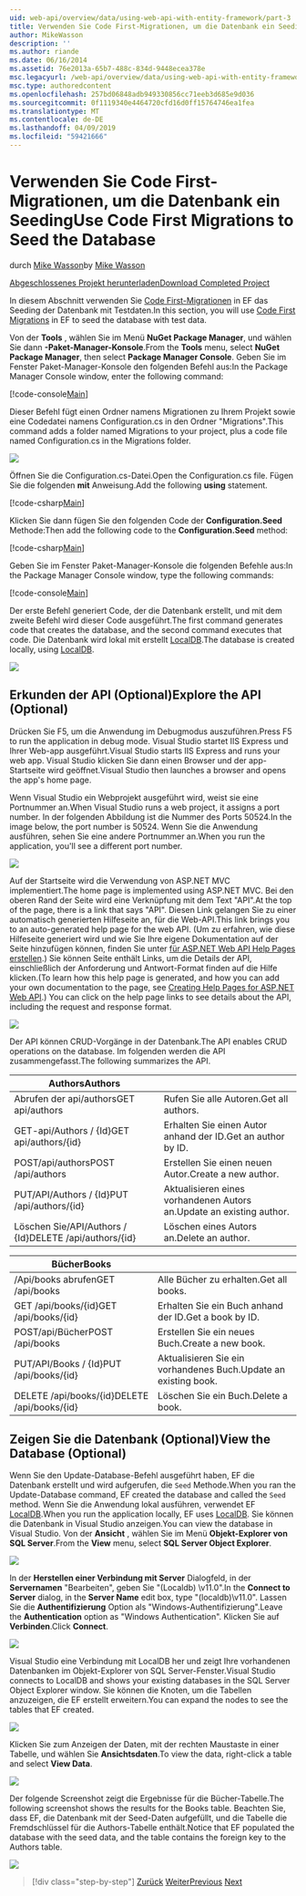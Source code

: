 ```yaml
---
uid: web-api/overview/data/using-web-api-with-entity-framework/part-3
title: Verwenden Sie Code First-Migrationen, um die Datenbank ein Seeding | Microsoft-Dokumentation
author: MikeWasson
description: ''
ms.author: riande
ms.date: 06/16/2014
ms.assetid: 76e2013a-65b7-488c-834d-9448ecea378e
msc.legacyurl: /web-api/overview/data/using-web-api-with-entity-framework/part-3
msc.type: authoredcontent
ms.openlocfilehash: 257bd06848adb949330856cc71eeb3d685e9d036
ms.sourcegitcommit: 0f1119340e4464720cfd16d0ff15764746ea1fea
ms.translationtype: MT
ms.contentlocale: de-DE
ms.lasthandoff: 04/09/2019
ms.locfileid: "59421666"
---
```

# <a name="use-code-first-migrations-to-seed-the-database"></a><span data-ttu-id="c5603-102">Verwenden Sie Code First-Migrationen, um die Datenbank ein Seeding</span><span class="sxs-lookup"><span data-stu-id="c5603-102">Use Code First Migrations to Seed the Database</span></span>

<span data-ttu-id="c5603-103">durch [Mike Wasson](https://github.com/MikeWasson)</span><span class="sxs-lookup"><span data-stu-id="c5603-103">by [Mike Wasson](https://github.com/MikeWasson)</span></span>

[<span data-ttu-id="c5603-104">Abgeschlossenes Projekt herunterladen</span><span class="sxs-lookup"><span data-stu-id="c5603-104">Download Completed Project</span></span>](https://github.com/MikeWasson/BookService)

<span data-ttu-id="c5603-105">In diesem Abschnitt verwenden Sie [Code First-Migrationen](https://msdn.microsoft.com/data/jj591621) in EF das Seeding der Datenbank mit Testdaten.</span><span class="sxs-lookup"><span data-stu-id="c5603-105">In this section, you will use [Code First Migrations](https://msdn.microsoft.com/data/jj591621) in EF to seed the database with test data.</span></span>

<span data-ttu-id="c5603-106">Von der **Tools** , wählen Sie im Menü **NuGet Package Manager**, und wählen Sie dann **-Paket-Manager-Konsole**.</span><span class="sxs-lookup"><span data-stu-id="c5603-106">From the **Tools** menu, select **NuGet Package Manager**, then select **Package Manager Console**.</span></span> <span data-ttu-id="c5603-107">Geben Sie im Fenster Paket-Manager-Konsole den folgenden Befehl aus:</span><span class="sxs-lookup"><span data-stu-id="c5603-107">In the Package Manager Console window, enter the following command:</span></span>

[!code-console[Main](part-3/samples/sample1.cmd)]

<span data-ttu-id="c5603-108">Dieser Befehl fügt einen Ordner namens Migrationen zu Ihrem Projekt sowie eine Codedatei namens Configuration.cs in den Ordner "Migrations".</span><span class="sxs-lookup"><span data-stu-id="c5603-108">This command adds a folder named Migrations to your project, plus a code file named Configuration.cs in the Migrations folder.</span></span>

![](part-3/_static/image1.png)

<span data-ttu-id="c5603-109">Öffnen Sie die Configuration.cs-Datei.</span><span class="sxs-lookup"><span data-stu-id="c5603-109">Open the Configuration.cs file.</span></span> <span data-ttu-id="c5603-110">Fügen Sie die folgenden **mit** Anweisung.</span><span class="sxs-lookup"><span data-stu-id="c5603-110">Add the following **using** statement.</span></span>

[!code-csharp[Main](part-3/samples/sample2.cs)]

<span data-ttu-id="c5603-111">Klicken Sie dann fügen Sie den folgenden Code der **Configuration.Seed** Methode:</span><span class="sxs-lookup"><span data-stu-id="c5603-111">Then add the following code to the **Configuration.Seed** method:</span></span>

[!code-csharp[Main](part-3/samples/sample3.cs)]

<span data-ttu-id="c5603-112">Geben Sie im Fenster Paket-Manager-Konsole die folgenden Befehle aus:</span><span class="sxs-lookup"><span data-stu-id="c5603-112">In the Package Manager Console window, type the following commands:</span></span>

[!code-console[Main](part-3/samples/sample4.cmd)]

<span data-ttu-id="c5603-113">Der erste Befehl generiert Code, der die Datenbank erstellt, und mit dem zweite Befehl wird dieser Code ausgeführt.</span><span class="sxs-lookup"><span data-stu-id="c5603-113">The first command generates code that creates the database, and the second command executes that code.</span></span> <span data-ttu-id="c5603-114">Die Datenbank wird lokal mit erstellt [LocalDB](https://msdn.microsoft.com/library/hh510202.aspx).</span><span class="sxs-lookup"><span data-stu-id="c5603-114">The database is created locally, using [LocalDB](https://msdn.microsoft.com/library/hh510202.aspx).</span></span>

![](part-3/_static/image2.png)

## <a name="explore-the-api-optional"></a><span data-ttu-id="c5603-115">Erkunden der API (Optional)</span><span class="sxs-lookup"><span data-stu-id="c5603-115">Explore the API (Optional)</span></span>

<span data-ttu-id="c5603-116">Drücken Sie F5, um die Anwendung im Debugmodus auszuführen.</span><span class="sxs-lookup"><span data-stu-id="c5603-116">Press F5 to run the application in debug mode.</span></span> <span data-ttu-id="c5603-117">Visual Studio startet IIS Express und Ihrer Web-app ausgeführt.</span><span class="sxs-lookup"><span data-stu-id="c5603-117">Visual Studio starts IIS Express and runs your web app.</span></span> <span data-ttu-id="c5603-118">Visual Studio klicken Sie dann einen Browser und der app-Startseite wird geöffnet.</span><span class="sxs-lookup"><span data-stu-id="c5603-118">Visual Studio then launches a browser and opens the app's home page.</span></span>

<span data-ttu-id="c5603-119">Wenn Visual Studio ein Webprojekt ausgeführt wird, weist sie eine Portnummer an.</span><span class="sxs-lookup"><span data-stu-id="c5603-119">When Visual Studio runs a web project, it assigns a port number.</span></span> <span data-ttu-id="c5603-120">In der folgenden Abbildung ist die Nummer des Ports 50524.</span><span class="sxs-lookup"><span data-stu-id="c5603-120">In the image below, the port number is 50524.</span></span> <span data-ttu-id="c5603-121">Wenn Sie die Anwendung ausführen, sehen Sie eine andere Portnummer an.</span><span class="sxs-lookup"><span data-stu-id="c5603-121">When you run the application, you'll see a different port number.</span></span>

![](part-3/_static/image3.png)

<span data-ttu-id="c5603-122">Auf der Startseite wird die Verwendung von ASP.NET MVC implementiert.</span><span class="sxs-lookup"><span data-stu-id="c5603-122">The home page is implemented using ASP.NET MVC.</span></span> <span data-ttu-id="c5603-123">Bei den oberen Rand der Seite wird eine Verknüpfung mit dem Text "API".</span><span class="sxs-lookup"><span data-stu-id="c5603-123">At the top of the page, there is a link that says "API".</span></span> <span data-ttu-id="c5603-124">Diesen Link gelangen Sie zu einer automatisch generierten Hilfeseite an, für die Web-API.</span><span class="sxs-lookup"><span data-stu-id="c5603-124">This link brings you to an auto-generated help page for the web API.</span></span> <span data-ttu-id="c5603-125">(Um zu erfahren, wie diese Hilfeseite generiert wird und wie Sie Ihre eigene Dokumentation auf der Seite hinzufügen können, finden Sie unter [für ASP.NET Web API Help Pages erstellen](../../getting-started-with-aspnet-web-api/creating-api-help-pages.md).) Sie können Seite enthält Links, um die Details der API, einschließlich der Anforderung und Antwort-Format finden auf die Hilfe klicken.</span><span class="sxs-lookup"><span data-stu-id="c5603-125">(To learn how this help page is generated, and how you can add your own documentation to the page, see [Creating Help Pages for ASP.NET Web API](../../getting-started-with-aspnet-web-api/creating-api-help-pages.md).) You can click on the help page links to see details about the API, including the request and response format.</span></span>

![](part-3/_static/image4.png)

<span data-ttu-id="c5603-126">Der API können CRUD-Vorgänge in der Datenbank.</span><span class="sxs-lookup"><span data-stu-id="c5603-126">The API enables CRUD operations on the database.</span></span> <span data-ttu-id="c5603-127">Im folgenden werden die API zusammengefasst.</span><span class="sxs-lookup"><span data-stu-id="c5603-127">The following summarizes the API.</span></span>

| <span data-ttu-id="c5603-128">Authors</span><span class="sxs-lookup"><span data-stu-id="c5603-128">Authors</span></span> |  |
| --- | -- |
| <span data-ttu-id="c5603-129">Abrufen der api/authors</span><span class="sxs-lookup"><span data-stu-id="c5603-129">GET api/authors</span></span> | <span data-ttu-id="c5603-130">Rufen Sie alle Autoren.</span><span class="sxs-lookup"><span data-stu-id="c5603-130">Get all authors.</span></span> |
| <span data-ttu-id="c5603-131">GET-api/Authors / {Id}</span><span class="sxs-lookup"><span data-stu-id="c5603-131">GET api/authors/{id}</span></span> | <span data-ttu-id="c5603-132">Erhalten Sie einen Autor anhand der ID.</span><span class="sxs-lookup"><span data-stu-id="c5603-132">Get an author by ID.</span></span> |
| <span data-ttu-id="c5603-133">POST/api/authors</span><span class="sxs-lookup"><span data-stu-id="c5603-133">POST /api/authors</span></span> | <span data-ttu-id="c5603-134">Erstellen Sie einen neuen Autor.</span><span class="sxs-lookup"><span data-stu-id="c5603-134">Create a new author.</span></span> |
| <span data-ttu-id="c5603-135">PUT/API/Authors / {Id}</span><span class="sxs-lookup"><span data-stu-id="c5603-135">PUT /api/authors/{id}</span></span> | <span data-ttu-id="c5603-136">Aktualisieren eines vorhandenen Autors an.</span><span class="sxs-lookup"><span data-stu-id="c5603-136">Update an existing author.</span></span> |
| <span data-ttu-id="c5603-137">Löschen Sie/API/Authors / {Id}</span><span class="sxs-lookup"><span data-stu-id="c5603-137">DELETE /api/authors/{id}</span></span> | <span data-ttu-id="c5603-138">Löschen eines Autors an.</span><span class="sxs-lookup"><span data-stu-id="c5603-138">Delete an author.</span></span> |

| <span data-ttu-id="c5603-139">Bücher</span><span class="sxs-lookup"><span data-stu-id="c5603-139">Books</span></span> |  |
| --- | -- |
| <span data-ttu-id="c5603-140">/Api/books abrufen</span><span class="sxs-lookup"><span data-stu-id="c5603-140">GET /api/books</span></span> | <span data-ttu-id="c5603-141">Alle Bücher zu erhalten.</span><span class="sxs-lookup"><span data-stu-id="c5603-141">Get all books.</span></span> |
| <span data-ttu-id="c5603-142">GET /api/books/{id}</span><span class="sxs-lookup"><span data-stu-id="c5603-142">GET /api/books/{id}</span></span> | <span data-ttu-id="c5603-143">Erhalten Sie ein Buch anhand der ID.</span><span class="sxs-lookup"><span data-stu-id="c5603-143">Get a book by ID.</span></span> |
| <span data-ttu-id="c5603-144">POST/api/Bücher</span><span class="sxs-lookup"><span data-stu-id="c5603-144">POST /api/books</span></span> | <span data-ttu-id="c5603-145">Erstellen Sie ein neues Buch.</span><span class="sxs-lookup"><span data-stu-id="c5603-145">Create a new book.</span></span> |
| <span data-ttu-id="c5603-146">PUT/API/Books / {Id}</span><span class="sxs-lookup"><span data-stu-id="c5603-146">PUT /api/books/{id}</span></span> | <span data-ttu-id="c5603-147">Aktualisieren Sie ein vorhandenes Buch.</span><span class="sxs-lookup"><span data-stu-id="c5603-147">Update an existing book.</span></span> |
| <span data-ttu-id="c5603-148">DELETE /api/books/{id}</span><span class="sxs-lookup"><span data-stu-id="c5603-148">DELETE /api/books/{id}</span></span> | <span data-ttu-id="c5603-149">Löschen Sie ein Buch.</span><span class="sxs-lookup"><span data-stu-id="c5603-149">Delete a book.</span></span> |

## <a name="view-the-database-optional"></a><span data-ttu-id="c5603-150">Zeigen Sie die Datenbank (Optional)</span><span class="sxs-lookup"><span data-stu-id="c5603-150">View the Database (Optional)</span></span>

<span data-ttu-id="c5603-151">Wenn Sie den Update-Database-Befehl ausgeführt haben, EF die Datenbank erstellt und wird aufgerufen, die `Seed` Methode.</span><span class="sxs-lookup"><span data-stu-id="c5603-151">When you ran the Update-Database command, EF created the database and called the `Seed` method.</span></span> <span data-ttu-id="c5603-152">Wenn Sie die Anwendung lokal ausführen, verwendet EF [LocalDB](https://blogs.msdn.com/b/sqlexpress/archive/2011/07/12/introducing-localdb-a-better-sql-express.aspx).</span><span class="sxs-lookup"><span data-stu-id="c5603-152">When you run the application locally, EF uses [LocalDB](https://blogs.msdn.com/b/sqlexpress/archive/2011/07/12/introducing-localdb-a-better-sql-express.aspx).</span></span> <span data-ttu-id="c5603-153">Sie können die Datenbank in Visual Studio anzeigen.</span><span class="sxs-lookup"><span data-stu-id="c5603-153">You can view the database in Visual Studio.</span></span> <span data-ttu-id="c5603-154">Von der **Ansicht** , wählen Sie im Menü **Objekt-Explorer von SQL Server**.</span><span class="sxs-lookup"><span data-stu-id="c5603-154">From the **View** menu, select **SQL Server Object Explorer**.</span></span>

![](part-3/_static/image5.png)

<span data-ttu-id="c5603-155">In der **Herstellen einer Verbindung mit Server** Dialogfeld, in der **Servernamen** "Bearbeiten", geben Sie "(Localdb) \v11.0".</span><span class="sxs-lookup"><span data-stu-id="c5603-155">In the **Connect to Server** dialog, in the **Server Name** edit box, type "(localdb)\v11.0".</span></span> <span data-ttu-id="c5603-156">Lassen Sie die **Authentifizierung** Option als "Windows-Authentifizierung".</span><span class="sxs-lookup"><span data-stu-id="c5603-156">Leave the **Authentication** option as "Windows Authentication".</span></span> <span data-ttu-id="c5603-157">Klicken Sie auf **Verbinden**.</span><span class="sxs-lookup"><span data-stu-id="c5603-157">Click **Connect**.</span></span>

![](part-3/_static/image6.png)

<span data-ttu-id="c5603-158">Visual Studio eine Verbindung mit LocalDB her und zeigt Ihre vorhandenen Datenbanken im Objekt-Explorer von SQL Server-Fenster.</span><span class="sxs-lookup"><span data-stu-id="c5603-158">Visual Studio connects to LocalDB and shows your existing databases in the SQL Server Object Explorer window.</span></span> <span data-ttu-id="c5603-159">Sie können die Knoten, um die Tabellen anzuzeigen, die EF erstellt erweitern.</span><span class="sxs-lookup"><span data-stu-id="c5603-159">You can expand the nodes to see the tables that EF created.</span></span>

![](part-3/_static/image7.png)

<span data-ttu-id="c5603-160">Klicken Sie zum Anzeigen der Daten, mit der rechten Maustaste in einer Tabelle, und wählen Sie **Ansichtsdaten**.</span><span class="sxs-lookup"><span data-stu-id="c5603-160">To view the data, right-click a table and select **View Data**.</span></span>

![](part-3/_static/image8.png)

<span data-ttu-id="c5603-161">Der folgende Screenshot zeigt die Ergebnisse für die Bücher-Tabelle.</span><span class="sxs-lookup"><span data-stu-id="c5603-161">The following screenshot shows the results for the Books table.</span></span> <span data-ttu-id="c5603-162">Beachten Sie, dass EF, die Datenbank mit der Seed-Daten aufgefüllt, und die Tabelle die Fremdschlüssel für die Authors-Tabelle enthält.</span><span class="sxs-lookup"><span data-stu-id="c5603-162">Notice that EF populated the database with the seed data, and the table contains the foreign key to the Authors table.</span></span>

![](part-3/_static/image9.png)

> [!div class="step-by-step"]
> <span data-ttu-id="c5603-163">[Zurück](part-2.md)
> [Weiter](part-4.md)</span><span class="sxs-lookup"><span data-stu-id="c5603-163">[Previous](part-2.md)
[Next](part-4.md)</span></span>
